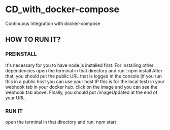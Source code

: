 # CD_with_docker-compose
Continuous Integration with docker-compose
## HOW TO RUN IT?

### PREINSTALL
It's necessary for you to have node.js installed first.
For installing other dependencies open the terminal in that directory and run :
npm install
After that, you should put the public URL that is logged in the console (if you run this in a public host you can use your host IP this is for the local test) in your webhook tab in your docker hub. click on the image and you can see the webhook tab above.
Finally, you should put /imageUpdated at the end of your URL.

### RUN IT
open the terminal in that directory and run:
npm start
